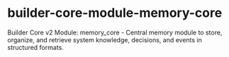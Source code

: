# builder-core-module-memory-core
Builder Core v2 Module: memory_core - Central memory module to store, organize, and retrieve system knowledge, decisions, and events in structured formats.
